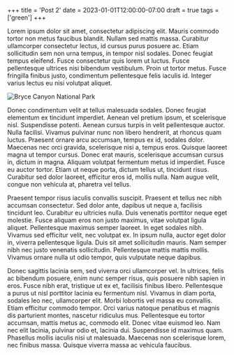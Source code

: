+++
title = 'Post 2'
date = 2023-01-01T12:00:00-07:00
draft = true
tags = ['green']
+++

Lorem ipsum dolor sit amet, consectetur adipiscing elit. Mauris commodo tortor non metus faucibus blandit. Nullam sed mattis massa. Curabitur ullamcorper consectetur lectus, id cursus purus posuere ac. Etiam sollicitudin sem non urna tempus, in tempor nisl sodales. Donec feugiat tempus eleifend. Fusce consectetur quis lorem ut luctus. Fusce pellentesque ultrices nisi bibendum vestibulum. Proin ut tortor metus. Fusce fringilla finibus justo, condimentum pellentesque felis iaculis id. Integer varius lectus eu nisi volutpat aliquet.

![Bryce Canyon National Park](/img/img-640-480.png)

Donec condimentum velit at tellus malesuada sodales. Donec feugiat elementum ex tincidunt imperdiet. Aenean vel pretium ipsum, et scelerisque nisl. Suspendisse potenti. Aenean cursus turpis in velit pellentesque auctor. Nulla facilisi. Vivamus pulvinar nunc non libero hendrerit, at rhoncus quam luctus. Praesent ornare arcu accumsan, tempus ex id, sodales dolor. Maecenas nec orci gravida, scelerisque nisi a, tempus eros. Quisque laoreet magna ut tempor cursus. Donec erat mauris, scelerisque accumsan cursus in, dictum in magna. Aliquam volutpat fermentum metus id imperdiet. Fusce eu auctor tortor. Etiam ut neque porta, dictum tellus ut, tincidunt risus. Curabitur sed dolor laoreet, efficitur eros id, mollis nulla. Nam augue velit, congue non vehicula at, pharetra vel tellus.

Praesent tempor risus iaculis convallis suscipit. Praesent et tellus nec nibh accumsan consectetur. Sed dolor ante, dapibus ut neque a, facilisis tincidunt leo. Curabitur eu ultricies nulla. Duis venenatis porttitor neque eget molestie. Fusce aliquam eros non justo maximus, vitae volutpat ligula aliquet. Pellentesque maximus semper laoreet. In eget sodales nibh. Vivamus sed efficitur velit, nec volutpat ex. In ipsum nulla, auctor eget dolor in, viverra pellentesque ligula. Duis sit amet sollicitudin mauris. Nam semper nibh nec justo venenatis sollicitudin. Pellentesque mattis mattis mollis. Vivamus ornare nulla ut odio tempor, quis vulputate neque dapibus.

Donec sagittis lacinia sem, sed viverra orci ullamcorper vel. In ultrices, felis ac bibendum posuere, enim nunc semper risus, quis posuere nibh sapien in eros. Fusce nibh erat, tristique ut ex et, facilisis finibus libero. Pellentesque a purus ut nisl porttitor lacinia eu fermentum nisl. Vivamus in diam porta, sodales leo nec, ullamcorper elit. Morbi lobortis vel massa eu convallis. Etiam efficitur commodo tempor. Orci varius natoque penatibus et magnis dis parturient montes, nascetur ridiculus mus. Pellentesque eu tortor accumsan, mattis metus ac, commodo elit. Donec vitae euismod leo. Nam nec elit lacinia, pulvinar odio et, lacinia dui. Suspendisse id maximus quam. Phasellus mollis iaculis nisi ut malesuada. Maecenas non scelerisque lorem, nec finibus massa. Quisque viverra massa ac vehicula faucibus. 
